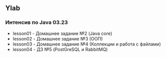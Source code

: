 ## Ylab

### Интенсив по Java 03.23

- lesson01 - Домашнее задание №2 (Java core)
- lesson02 - Домашнее задание №3 (ООП)
- lesson03 - Домашнее задание №4 (Коллекции и работа с файлами)
- lesson04 - ДЗ №5 (PostGreSQL и RabbitMQ)